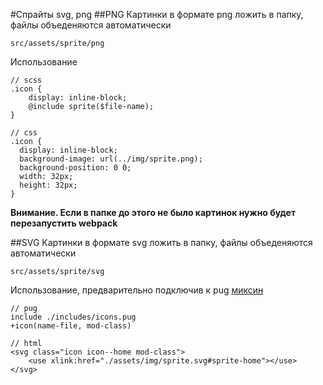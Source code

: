 #Спрайты svg, png
##PNG
Картинки в формате png ложить в папку, файлы объеденяются автоматически

```
src/assets/sprite/png
```
Использование

```
// scss
.icon {
    display: inline-block;
    @include sprite($file-name);
}

// css
.icon {
  display: inline-block;
  background-image: url(../img/sprite.png);
  background-position: 0 0;
  width: 32px;
  height: 32px;
}

```
**Внимание. Если в папке до этого не было картинок нужно будет перезапустить webpack**

##SVG
Картинки в формате svg ложить в папку, файлы объеденяются автоматически

```
src/assets/sprite/svg
```
Использование, предварительно подключив к pug [миксин](../src/includes/icons.pug)

```pug
// pug
include ./includes/icons.pug
+icon(name-file, mod-class)

// html
<svg class="icon icon--home mod-class">
	<use xlink:href="./assets/img/sprite.svg#sprite-home"></use>
</svg>
```
